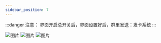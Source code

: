 ```yaml
---
sidebar_position: 7
---
```

:::danger 注意：
界面开启总开关后，界面设置好后，群里发送：发卡系统
:::

![图片](/img/doc/高级功能/高级首页/发卡系统.png)
![图片](/img/doc/高级功能/高级首页/发卡系统2.png)
![图片](/img/doc/高级功能/高级首页/发卡系统3.png)